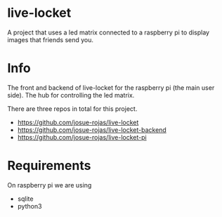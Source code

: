 # live-locket
A project that uses a led matrix connected to a raspberry pi to display images that friends send you. 

# Info
The front and backend of live-locket for the raspberry pi (the main user side). The hub for controlling the led matrix. 

There are three repos in total for this project. 
- https://github.com/josue-rojas/live-locket
- https://github.com/josue-rojas/live-locket-backend
- https://github.com/josue-rojas/live-locket-pi

# Requirements
On raspberry pi we are using
- sqlite
- python3

